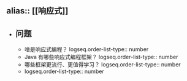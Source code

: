 alias:: [[响应式]]
---

- ## 问题
	- 啥是响应式编程？
	  logseq.order-list-type:: number
	- Java 有哪些响应式编程框架？
	  logseq.order-list-type:: number
	- 哪些框架更流行、更值得学习？
	  logseq.order-list-type:: number
	- logseq.order-list-type:: number